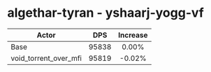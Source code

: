 # algethar-tyran - yshaarj-yogg-vf
| Actor | DPS | Increase |
|---|:---:|:---:|
|Base|95838|0.00%|
|void_torrent_over_mfi|95819|-0.02%|
